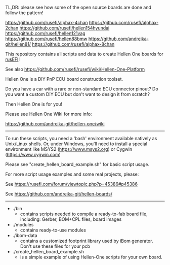 TL,DR: please see how some of the open source boards are done and follow the pattern!

https://github.com/rusefi/alphax-4chan
https://github.com/rusefi/alphax-2chan
https://github.com/rusefi/hellen154hyundai
https://github.com/rusefi/hellen121vag
https://github.com/rusefi/hellen88bmw
https://github.com/andreika-git/hellen81/
https://github.com/rusefi/alphax-8chan

This repository contains all scripts and data to create Hellen One boards for [rusEFI](https://github.com/rusefi/rusefi)!

See also https://github.com/rusefi/rusefi/wiki/Hellen-One-Platform

Hellen One is a DIY PnP ECU board construction toolset.

Do you have a car with a rare or non-standard ECU connector pinout?
Do you want a custom DIY ECU but don't want to design it from scratch?

Then Hellen One is for you!

Please see Hellen One Wiki for more info:

https://github.com/andreika-git/hellen-one/wiki

* * *

To run these scripts, you need a 'bash' environment available natively as Unix/Linux shells.
Or, under Windows, you'll need to install a special environment like MSYS2 (https://www.msys2.org) or Cygwin (https://www.cygwin.com)

Please see "create_hellen_board_example.sh" for basic script usage.

For more script usage examples and some real projects, please:

See https://rusefi.com/forum/viewtopic.php?p=45386#p45386

See https://github.com/andreika-git/hellen-boards/


* * *

- ./bin 
	* contains scripts needed to compile a ready-to-fab board file, including: Gerber, BOM+CPL files, board images
- ./modules 
	* contains ready-to-use modules
- ./ibom-data
	* contains a customized footprint library used by iBom generator. Don't use these files for your pcb
- ./create_hellen_board_example.sh
	* is a simple example of using Hellen-One scripts for your own board.
